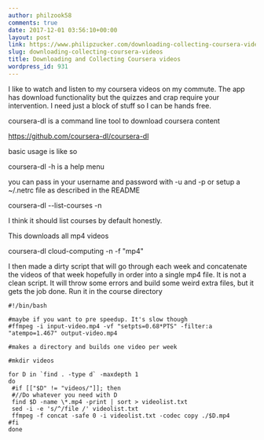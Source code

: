```yaml
---
author: philzook58
comments: true
date: 2017-12-01 03:56:10+00:00
layout: post
link: https://www.philipzucker.com/downloading-collecting-coursera-videos/
slug: downloading-collecting-coursera-videos
title: Downloading and Collecting Coursera videos
wordpress_id: 931
---
```


I like to watch and listen to my coursera videos on my commute. The app has download functionality but the quizzes and crap require your intervention. I need just a block of stuff so I can be hands free.

coursera-dl is a command line tool to download coursera content

https://github.com/coursera-dl/coursera-dl

basic usage is like so

coursera-dl -h is a help menu

you can pass in your username and password with -u and -p or setup a ~/.netrc file as described in the README

coursera-dl --list-courses -n

I think it should list courses by default honestly.

This downloads all mp4 videos

coursera-dl cloud-computing -n -f "mp4"



I then made a dirty script that will go through each week and concatenate the videos of that week hopefully in order into a single mp4 file. It is not a clean script. It will throw some errors and build some weird extra files, but it gets the job done. Run it in the course directory

    
    #!/bin/bash
    
    #maybe if you want to pre speedup. It's slow though
    #ffmpeg -i input-video.mp4 -vf "setpts=0.68*PTS" -filter:a "atempo=1.467" output-video.mp4
    
    #makes a directory and builds one video per week
    
    #mkdir videos
    
    for D in `find . -type d` -maxdepth 1
    do
     #if [["$D" != "videos/"]]; then
     #//Do whatever you need with D
     find $D -name \*.mp4 -print | sort > videolist.txt
     sed -i -e 's/^/file /' videolist.txt 
     ffmpeg -f concat -safe 0 -i videolist.txt -codec copy ./$D.mp4
    #fi
    done









